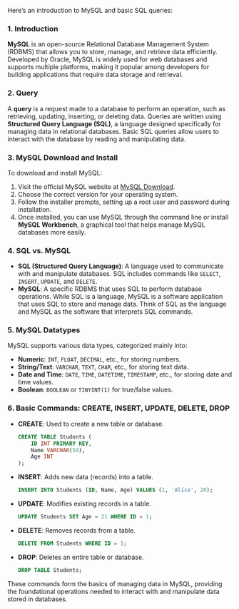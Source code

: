 Here’s an introduction to MySQL and basic SQL queries:

### 1. Introduction
**MySQL** is an open-source Relational Database Management System (RDBMS) that allows you to store, manage, and retrieve data efficiently. Developed by Oracle, MySQL is widely used for web databases and supports multiple platforms, making it popular among developers for building applications that require data storage and retrieval.

### 2. Query
A **query** is a request made to a database to perform an operation, such as retrieving, updating, inserting, or deleting data. Queries are written using **Structured Query Language (SQL)**, a language designed specifically for managing data in relational databases. Basic SQL queries allow users to interact with the database by reading and manipulating data.

### 3. MySQL Download and Install
To download and install MySQL:
1. Visit the official MySQL website at [MySQL Download](https://dev.mysql.com/downloads/).
2. Choose the correct version for your operating system.
3. Follow the installer prompts, setting up a root user and password during installation.
4. Once installed, you can use MySQL through the command line or install **MySQL Workbench**, a graphical tool that helps manage MySQL databases more easily.

### 4. SQL vs. MySQL
- **SQL (Structured Query Language)**: A language used to communicate with and manipulate databases. SQL includes commands like `SELECT`, `INSERT`, `UPDATE`, and `DELETE`.
- **MySQL**: A specific RDBMS that uses SQL to perform database operations. While SQL is a language, MySQL is a software application that uses SQL to store and manage data. Think of SQL as the language and MySQL as the software that interprets SQL commands.

### 5. MySQL Datatypes
MySQL supports various data types, categorized mainly into:
- **Numeric**: `INT`, `FLOAT`, `DECIMAL`, etc., for storing numbers.
- **String/Text**: `VARCHAR`, `TEXT`, `CHAR`, etc., for storing text data.
- **Date and Time**: `DATE`, `TIME`, `DATETIME`, `TIMESTAMP`, etc., for storing date and time values.
- **Boolean**: `BOOLEAN` or `TINYINT(1)` for true/false values.

### 6. Basic Commands: CREATE, INSERT, UPDATE, DELETE, DROP

- **CREATE**: Used to create a new table or database.
  ```sql
  CREATE TABLE Students (
      ID INT PRIMARY KEY,
      Name VARCHAR(50),
      Age INT
  );
  ```
- **INSERT**: Adds new data (records) into a table.
  ```sql
  INSERT INTO Students (ID, Name, Age) VALUES (1, 'Alice', 20);
  ```
- **UPDATE**: Modifies existing records in a table.
  ```sql
  UPDATE Students SET Age = 21 WHERE ID = 1;
  ```
- **DELETE**: Removes records from a table.
  ```sql
  DELETE FROM Students WHERE ID = 1;
  ```
- **DROP**: Deletes an entire table or database.
  ```sql
  DROP TABLE Students;
  ```

These commands form the basics of managing data in MySQL, providing the foundational operations needed to interact with and manipulate data stored in databases.